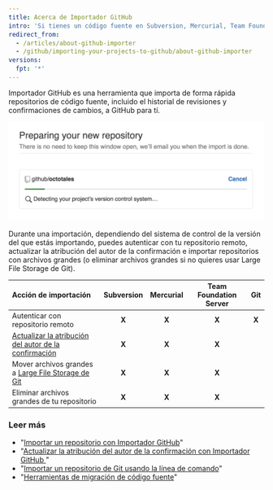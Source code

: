 ```yaml
---
title: Acerca de Importador GitHub
intro: 'Si tienes un código fuente en Subversion, Mercurial, Team Foundation Server u otro repositorio de Git, puedes moverlo a GitHub usando el Importador GitHub.'
redirect_from:
  - /articles/about-github-importer
  - /github/importing-your-projects-to-github/about-github-importer
versions:
  fpt: '*'
---
```

Importador GitHub es una herramienta que importa de forma rápida repositorios de código fuente, incluido el historial de revisiones y confirmaciones de cambios, a GitHub para tí.

![Importar un gif de repositorio](/assets/images/help/importer/github-importer.gif)

Durante una importación, dependiendo del sistema de control de la versión del que estás importando, puedes autenticar con tu repositorio remoto, actualizar la atribución del autor de la confirmación e importar repositorios con archivos grandes (o eliminar archivos grandes si no quieres usar Large File Storage de Git).

| Acción de importación                                                                                                      | Subversion | Mercurial | Team Foundation Server |  Git  |
|:-------------------------------------------------------------------------------------------------------------------------- |:----------:|:---------:|:----------------------:|:-----:|
| Autenticar con repositorio remoto                                                                                          |   **X**    |   **X**   |         **X**          | **X** |
| [Actualizar la atribución del autor de la confirmación](/articles/updating-commit-author-attribution-with-github-importer) |   **X**    |   **X**   |         **X**          |       |
| Mover archivos grandes a [Large File Storage de Git](/articles/about-git-large-file-storage)                               |   **X**    |   **X**   |         **X**          |       |
| Eliminar archivos grandes de tu repositorio                                                                                |   **X**    |   **X**   |         **X**          |       |

### Leer más

- "[Importar un repositorio con Importador GitHub](/articles/importing-a-repository-with-github-importer)"
- "[Actualizar la atribución del autor de la confirmación con Importador GitHub ](/articles/updating-commit-author-attribution-with-github-importer)"
- "[Importar un repositorio de Git usando la línea de comando](/articles/importing-a-git-repository-using-the-command-line)"
- "[Herramientas de migración de código fuente](/articles/source-code-migration-tools)"
